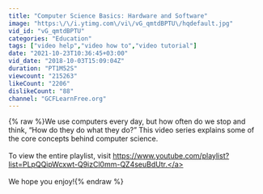 ```yaml
---
title: "Computer Science Basics: Hardware and Software"
image: "https:\/\/i.ytimg.com\/vi\/vG_qmtdBPTU\/hqdefault.jpg"
vid_id: "vG_qmtdBPTU"
categories: "Education"
tags: ["video help","video how to","video tutorial"]
date: "2021-10-23T10:36:45+03:00"
vid_date: "2018-10-03T15:09:04Z"
duration: "PT1M52S"
viewcount: "215263"
likeCount: "2206"
dislikeCount: "88"
channel: "GCFLearnFree.org"
---
```

{% raw %}We use computers every day, but how often do we stop and think, “How do they do what they do?” This video series explains some of the core concepts behind computer science.<br /><br />To view the entire playlist, visit <a rel="nofollow" target="blank" href="https://www.youtube.com/playlist?list=PLpQQipWcxwt-Q9izCl0mm-QZ4seuBdUtr.">https://www.youtube.com/playlist?list=PLpQQipWcxwt-Q9izCl0mm-QZ4seuBdUtr.</a><br /><br />We hope you enjoy!{% endraw %}
